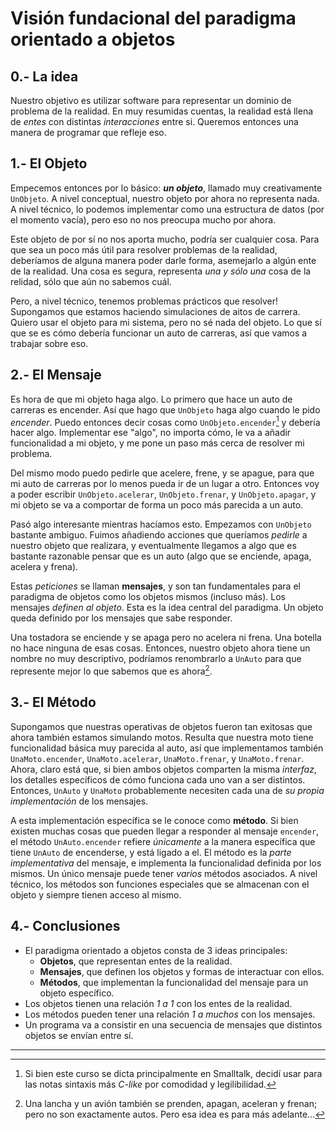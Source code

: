 # Visión fundacional del paradigma orientado a objetos

## 0.- La idea

Nuestro objetivo es utilizar software para representar un dominio de problema de la realidad. En muy resumidas cuentas, la realidad está llena de _entes_ con distintas _interacciones_ entre si. Queremos entonces una manera de programar que refleje eso.

## 1.- El Objeto

Empecemos entonces por lo básico: **_un objeto_**, llamado muy creativamente `UnObjeto`. A nivel conceptual, nuestro objeto por ahora no representa nada. A nivel técnico, lo podemos implementar como una estructura de datos (por el momento vacía), pero eso no nos preocupa mucho por ahora.

Este objeto de por sí no nos aporta mucho, podría ser cualquier cosa. Para que sea un poco más útil para resolver problemas de la realidad, deberíamos de alguna manera poder darle forma, asemejarlo a algún ente de la realidad. Una cosa es segura, representa _una y sólo una_ cosa de la relidad, sólo que aún no sabemos cuál.

Pero, a nivel técnico, tenemos problemas prácticos que resolver! Supongamos que estamos haciendo simulaciones de aitos de carrera. Quiero usar el objeto para mi sistema, pero no sé nada del objeto. Lo que sí que se es cómo debería funcionar un auto de carreras, así que vamos a trabajar sobre eso.

## 2.- El Mensaje

Es hora de que mi objeto haga algo. Lo primero que hace un auto de carreras es encender. Así que hago que `UnObjeto` haga algo cuando le pido _encender_. Puedo entonces decir cosas como `UnObjeto.encender`[^1] y debería hacer algo. Implementar ese "algo", no importa cómo, le va a añadir funcionalidad a mi objeto, y me pone un paso más cerca de resolver mi problema.

Del mismo modo puedo pedirle que acelere, frene, y se apague, para que mi auto de carreras por lo menos pueda ir de un lugar a otro. Entonces voy a poder escribir `UnObjeto.acelerar`, `UnObjeto.frenar`, y `UnObjeto.apagar`, y mi objeto se va a comportar de forma un poco más parecida a un auto.

Pasó algo interesante mientras hacíamos esto. Empezamos con `UnObjeto` bastante ambiguo. Fuimos añadiendo acciones que queríamos _pedirle_ a nuestro objeto que realizara, y eventualmente llegamos a algo que es bastante razonable pensar que es un auto (algo que se enciende, apaga, acelera y frena).

Estas _peticiones_ se llaman **mensajes**, y son tan fundamentales para el paradigma de objetos como los objetos mismos (incluso más). Los mensajes _definen al objeto_. Esta es la idea central del paradigma. Un objeto queda definido por los mensajes que sabe responder.

Una tostadora se enciende y se apaga pero no acelera ni frena. Una botella no hace ninguna de esas cosas. Entonces, nuestro objeto ahora tiene un nombre no muy descriptivo, podríamos renombrarlo a `UnAuto` para que represente mejor lo que sabemos que es ahora[^2].

## 3.- El Método

Supongamos que nuestras operativas de objetos fueron tan exitosas que ahora también estamos simulando motos. Resulta que nuestra moto tiene funcionalidad básica muy parecida al auto, así que implementamos también `UnaMoto.encender`, `UnaMoto.acelerar`, `UnaMoto.frenar`, y `UnaMoto.frenar`. Ahora, claro está que, si bien ambos objetos comparten la misma _interfaz_, los detalles específicos de cómo funciona cada uno van a ser distintos. Entonces, `UnAuto` y `UnaMoto` probablemente necesiten cada una de _su propia implementación_ de los mensajes.

A esta implementación específica se le conoce como **método**. Si bien existen muchas cosas que pueden llegar a responder al mensaje `encender`, el método `UnAuto.encender` refiere _únicamente_ a la manera específica que tiene `UnAuto` de encenderse, y está ligado a el. El método es la _parte implementativa_ del mensaje, e implementa la funcionalidad definida por los mismos. Un único mensaje puede tener _varios_ métodos asociados. A nivel técnico, los métodos son funciones especiales que se almacenan con el objeto y siempre tienen acceso al mismo.

## 4.- Conclusiones

- El paradigma orientado a objetos consta de 3 ideas principales:
     - **Objetos**, que representan entes de la realidad.
     - **Mensajes**, que definen los objetos y formas de interactuar con ellos.
     - **Métodos**, que implementan la funcionalidad del mensaje para un objeto específico.
- Los objetos tienen una relación _1 a 1_ con los entes de la realidad.
- Los métodos pueden tener una relación _1 a muchos_ con los mensajes.
- Un programa va a consistir en una secuencia de mensajes que distintos objetos se envían entre sí.

---

[^1]: Si bien este curso se dicta principalmente en Smalltalk, decidí usar para las notas sintaxis más _C-like_ por comodidad y legilibilidad.
[^2]: Una lancha y un avión también se prenden, apagan, aceleran y frenan; pero no son exactamente autos. Pero esa idea es para más adelante...
